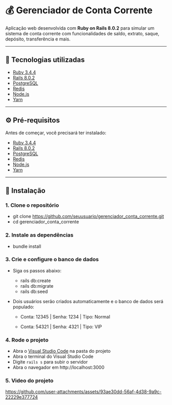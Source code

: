 # 💰 Gerenciador de Conta Corrente

Aplicação web desenvolvida com **Ruby on Rails 8.0.2** para simular um sistema de conta corrente com funcionalidades de saldo, extrato, saque, depósito, transferência e mais.

---

## 🚀 Tecnologias utilizadas

- [Ruby 3.4.4](https://www.ruby-lang.org/)  
- [Rails 8.0.2](https://rubyonrails.org/)  
- [PostgreSQL](https://www.postgresql.org/)  
- [Redis](https://redis.io/)  
- [Node.js](https://nodejs.org/)
- [Yarn](https://yarnpkg.com/)

---

## ⚙️ Pré-requisitos

Antes de começar, você precisará ter instalado:

- [Ruby 3.4.4](https://www.ruby-lang.org/)
- [Rails 8.0.2](https://rubyonrails.org/)
- [PostgreSQL](https://www.postgresql.org/)
- [Redis](https://redis.io/)
- [Node.js](https://nodejs.org/) 
- [Yarn](https://yarnpkg.com/)

---

## 🔧 Instalação

### 1. **Clone o repositório**

-  git clone https://github.com/seuusuario/gerenciador_conta_corrente.git
-  cd gerenciador_conta_corrente


### 2. **Instale as dependências**

- bundle install

### 3. **Crie e configure o banco de dados**

- Siga os passos abaixo:
  - rails db:create
  - rails db:migrate
  - rails db:seed

- Dois usuários serão criados automaticamente e o banco de dados será populado:

  - Conta: 12345 | Senha: 1234 | Tipo: Normal

  - Conta: 54321 | Senha: 4321 | Tipo: VIP
 
### 4. **Rode o projeto**


- Abra o [Visual Studio Code](https://code.visualstudio.com/) na pasta do projeto
- Abra o terminal do Visual Studio Code
- Digite ```rails s``` para subir o servidor
- Abra o navegador em http://localhost:3000

### 5. **Video do projeto**

https://github.com/user-attachments/assets/93ae30dd-56af-4d38-9a9c-22229e377724


